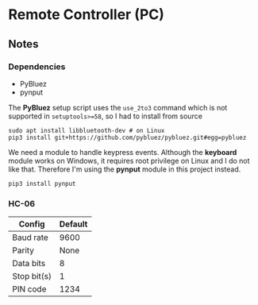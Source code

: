 # Remote Controller (PC)

## Notes

### Dependencies

* PyBluez
* pynput

The **PyBluez** setup script uses the `use_2to3` command which is not supported
in `setuptools>=58`, so I had to install from source
```
sudo apt install libbluetooth-dev # on Linux
pip3 install git+https://github.com/pybluez/pybluez.git#egg=pybluez
```

We need a module to handle keypress events. Although the **keyboard** module
works on Windows, it requires root privilege on Linux and I do not like that.
Therefore I'm using the **pynput** module in this project instead.
```
pip3 install pynput
```

### HC-06

Config      | Default
------------|------
Baud rate   | 9600
Parity      | None
Data bits   | 8
Stop bit(s) | 1
PIN code    | 1234
